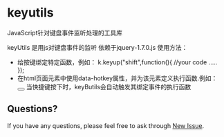 keyutils
========

JavaScript针对键盘事件监听处理的工具库

 keyUtils 是用js对键盘事件的监听
  依赖于jquery-1.7.0.js
  使用方法：
* 给按键绑定特定函数，例如：
 				k.keyup("shift",function(){
 					//your code .....
 				});
* 在html页面元素中使用data-hotkey属性，并为该元素定义执行函数.例如：
 			<button id="btn" data-hotkey="shift+k,click"></button>
           当快捷键按下时，keyButils会自动触发其绑定事件的执行函数
## Questions?

If you have any questions, please feel free to ask through [New Issue](https://github.com/Ryan724/keyutils/issues/new).
